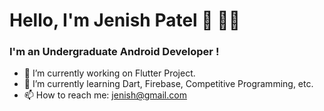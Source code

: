 # Hello, I'm Jenish Patel :wave: :man_technologist:

### I'm an Undergraduate Android Developer !

- 🔭 I’m currently working on Flutter Project.
- 🌱 I’m currently learning Dart, Firebase, Competitive Programming, etc.
- 📫 How to reach me: jenish@gmail.com
